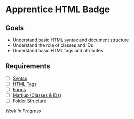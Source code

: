 # Apprentice HTML Badge

## Goals

- Understand basic HTML syntax and document structure
- Understand the role of classes and IDs
- Understand basic HTML tags and attributes

## Requirements

- [ ] [Syntax](html/syntax.md)
- [ ] [HTML Tags](html/tags.md)
- [ ] [Forms](html/forms.md)
- [ ] [Markup (Classes & IDs)](html/markup.md)
- [ ] [Folder Structure](html/folder-structure.md)

*Work In Progress*